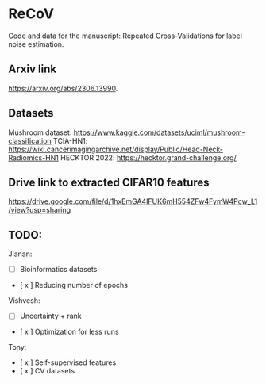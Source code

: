 # ReCoV
Code and data for the manuscript: Repeated Cross-Validations for label noise estimation.

## Arxiv link
https://arxiv.org/abs/2306.13990.

## Datasets
Mushroom dataset: https://www.kaggle.com/datasets/uciml/mushroom-classification
TCIA-HN1: https://wiki.cancerimagingarchive.net/display/Public/Head-Neck-Radiomics-HN1
HECKTOR 2022: https://hecktor.grand-challenge.org/

## Drive link to extracted CIFAR10 features
https://drive.google.com/file/d/1hxEmGA4IFUK6mH554ZFw4FymW4Pcw_L1/view?usp=sharing

## TODO:
Jianan:
- [ ] Bioinformatics datasets
- [ x ] Reducing number of epochs
      
Vishvesh:
- [ ] Uncertainty + rank
- [ x ] Optimization for less runs
      
Tony:
- [ x ] Self-supervised features
- [ x ] CV datasets


